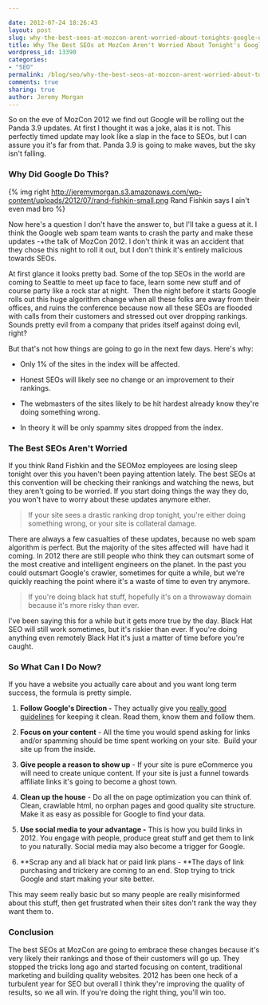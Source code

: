 ```yaml
---

date: 2012-07-24 18:26:43
layout: post
slug: why-the-best-seos-at-mozcon-arent-worried-about-tonights-google-update
title: Why The Best SEOs at MozCon Aren't Worried About Tonight's Google Panda Update
wordpress_id: 13390
categories: 
- "SEO"
permalink: /blog/seo/why-the-best-seos-at-mozcon-arent-worried-about-tonights-google-update/
comments: true
sharing: true
author: Jeremy Morgan
---
```


So on the eve of MozCon 2012 we find out Google will be rolling out the Panda 3.9 updates. At first I thought it was a joke, alas it is not. This perfectly timed update may look like a slap in the face to SEOs, but I can assure you it's far from that. Panda 3.9 is going to make waves, but the sky isn't falling.

<!-- more -->
### Why Did Google Do This?

{% img right http://jeremymorgan.s3.amazonaws.com/wp-content/uploads/2012/07/rand-fishkin-small.png Rand Fishkin says I ain't even mad bro %}

Now here's a question I don't have the answer to, but I'll take a guess at it. I think the Google web spam team wants to crash the party and make these updates -+the talk of MozCon 2012. I don't think it was an accident that they chose this night to roll it out, but I don't think it's entirely malicious towards SEOs.

At first glance it looks pretty bad. Some of the top SEOs in the world are coming to Seattle to meet up face to face, learn some new stuff and of course party like a rock star at night.  Then the night before it starts Google rolls out this huge algorithm change when all these folks are away from their offices, and ruins the conference because now all these SEOs are flooded with calls from their customers and stressed out over dropping rankings. Sounds pretty evil from a company that prides itself against doing evil, right?

But that's not how things are going to go in the next few days. Here's why:

  * Only 1% of the sites in the index will be affected.
	
  * Honest SEOs will likely see no change or an improvement to their rankings.

  * The webmasters of the sites likely to be hit hardest already know they're doing something wrong.
	
  * In theory it will be only spammy sites dropped from the index.



### The Best SEOs Aren't Worried

If you think Rand Fishkin and the SEOMoz employees are losing sleep tonight over this you haven't been paying attention lately. The best SEOs at this convention will be checking their rankings and watching the news, but they aren't going to be worried. If you start doing things the way they do, you won't have to worry about these updates anymore either.

> If your site sees a drastic ranking drop tonight, you're either doing something wrong, or your site is collateral damage.

There are always a few casualties of these updates, because no web spam algorithm is perfect. But the majority of the sites affected will  have had it coming. In 2012 there are still people who think they can outsmart some of the most creative and intelligent engineers on the planet. In the past you could outsmart Google's crawler, sometimes for quite a while, but we're quickly reaching the point where it's a waste of time to even try anymore.

> If you're doing black hat stuff, hopefully it's on a throwaway domain because it's more risky than ever.

I've been saying this for a while but it gets more true by the day. Black Hat SEO will still work sometimes, but it's riskier than ever. If you're doing anything even remotely Black Hat it's just a matter of time before you're caught.

### 

### So What Can I Do Now?

If you have a website you actually care about and you want long term success, the formula is pretty simple.
	
  1. **Follow Google's Direction -** They actually give you [really good guidelines](http://support.google.com/webmasters/bin/answer.py?hl=en&answer=35769) for keeping it clean. Read them, know them and follow them.

	
  2. **Focus on your content** - All the time you would spend asking for links and/or spamming should be time spent working on your site.  Build your site up from the inside.

	
  3. **Give people a reason to show up** - If your site is pure eCommerce you will need to create unique content. If your site is just a funnel towards affiliate links it's going to become a ghost town.

	
  4. **Clean up the house** - Do all the on page optimization you can think of. Clean, crawlable html, no orphan pages and good quality site structure. Make it as easy as possible for Google to find your data.

	
  5. **Use social media to your advantage -** This is how you build links in 2012. You engage with people, produce great stuff and get them to link to you naturally. Social media may also become a trigger for Google.

	
  6. **Scrap any and all black hat or paid link plans - **The days of link purchasing and trickery are coming to an end. Stop trying to trick Google and start making your site better.

This may seem really basic but so many people are really misinformed about this stuff, then get frustrated when their sites don't rank the way they want them to.

### 

### Conclusion

The best SEOs at MozCon are going to embrace these changes because it's very likely their rankings and those of their customers will go up. They stopped the tricks long ago and started focusing on content, traditional marketing and building quality websites. 2012 has been one heck of a turbulent year for SEO but overall I think they're improving the quality of results, so we all win. If you're doing the right thing, you'll win too.
